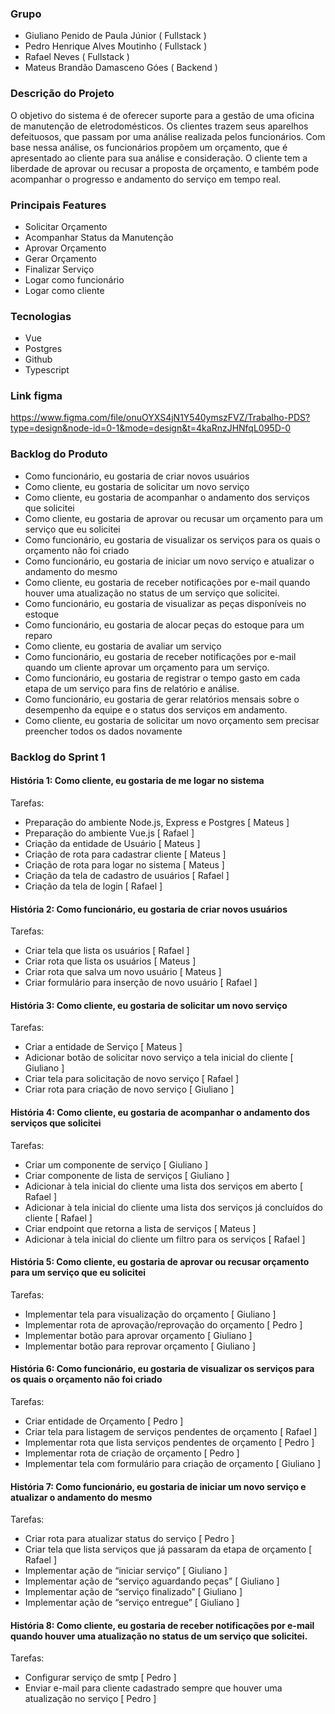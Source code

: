 ### Grupo
- Giuliano Penido de Paula Júnior ( Fullstack )
- Pedro Henrique Alves Moutinho ( Fullstack )
- Rafael Neves ( Fullstack )
- Mateus Brandão Damasceno Góes ( Backend )

### Descrição do Projeto
O objetivo do sistema é de oferecer suporte para a gestão de uma oficina de manutenção de eletrodomésticos. Os clientes trazem seus aparelhos defeituosos, que passam por uma análise realizada pelos funcionários. Com base nessa análise, os funcionários propõem um orçamento, que é apresentado ao cliente para sua análise e consideração. O cliente tem a liberdade de aprovar ou recusar a proposta de orçamento, e também pode acompanhar o progresso e andamento do serviço em tempo real.

### Principais Features
- Solicitar Orçamento
- Acompanhar Status da Manutenção
- Aprovar Orçamento
- Gerar Orçamento
- Finalizar Serviço
- Logar como funcionário
- Logar como cliente

### Tecnologias
- Vue
- Postgres
- Github
- Typescript

### Link figma
https://www.figma.com/file/onuOYXS4jN1Y540ymszFVZ/Trabalho-PDS?type=design&node-id=0-1&mode=design&t=4kaRnzJHNfqL095D-0

### Backlog do Produto
- Como funcionário, eu gostaria de criar novos usuários 
- Como cliente, eu gostaria de solicitar um novo serviço 
- Como cliente, eu gostaria de acompanhar o andamento dos serviços que solicitei
- Como cliente, eu gostaria de aprovar ou recusar um orçamento para um serviço que eu solicitei
- Como funcionário, eu gostaria de visualizar os serviços para os quais o orçamento não foi criado
- Como funcionário, eu gostaria de iniciar um novo serviço e atualizar o andamento do mesmo 
- Como cliente, eu gostaria de receber notificações por e-mail quando houver uma atualização no status de um serviço que solicitei.
- Como funcionário, eu gostaria de visualizar as peças disponíveis no estoque
- Como funcionário, eu gostaria de alocar peças do estoque para um reparo
- Como cliente, eu gostaria de avaliar um serviço
- Como funcionário, eu gostaria de receber notificações por e-mail quando um cliente aprovar um orçamento para um serviço.
- Como funcionário, eu gostaria de registrar o tempo gasto em cada etapa de um serviço para fins de relatório e análise.
- Como funcionário, eu gostaria de gerar relatórios mensais sobre o desempenho da equipe e o status dos serviços em andamento. 
- Como cliente, eu gostaria de solicitar um novo orçamento sem precisar preencher todos os dados novamente

### Backlog do Sprint 1
#### História 1:  Como cliente, eu gostaria de me logar no sistema
Tarefas:

- Preparação do ambiente Node.js, Express e Postgres [ Mateus ]
- Preparação do ambiente Vue.js [ Rafael ]
- Criação da entidade de Usuário [ Mateus ]
- Criação de rota para cadastrar cliente [ Mateus ]
- Criação de rota para logar no sistema [ Mateus ]
- Criação da tela de cadastro de usuários [ Rafael ]
- Criação da tela de login [ Rafael ]

#### História 2: Como funcionário, eu gostaria de criar novos usuários
Tarefas:

- Criar tela que lista os usuários [ Rafael ]
- Criar rota que lista os usuários [ Mateus ]
- Criar rota que salva um novo usuário [ Mateus ]
- Criar formulário para inserção de novo usuário [ Rafael ]


#### História 3: Como cliente, eu gostaria de solicitar um novo serviço
Tarefas:

- Criar a entidade de Serviço [ Mateus ]
- Adicionar botão de solicitar novo serviço a tela inicial do cliente [ Giuliano ]
- Criar tela para solicitação de novo serviço [ Rafael ]
- Criar rota para criação de novo serviço [ Giuliano ]

#### História 4: Como cliente, eu gostaria de acompanhar o andamento dos serviços que solicitei
Tarefas:

- Criar um componente de serviço [ Giuliano ]
- Criar componente de lista de serviços [ Giuliano ]
- Adicionar à tela inicial do cliente uma lista dos serviços em aberto [ Rafael ]
- Adicionar à tela inicial do cliente uma lista dos serviços já concluídos do cliente [ Rafael ]
- Criar endpoint que retorna a lista de serviços [ Mateus ]
- Adicionar à tela inicial do cliente um filtro para os serviços [ Rafael ]


#### História 5: Como cliente, eu gostaria de aprovar ou recusar orçamento para um serviço que eu solicitei
Tarefas:

- Implementar tela para visualização do orçamento [ Giuliano ]
- Implementar rota de aprovação/reprovação do orçamento [ Pedro ]
- Implementar botão para aprovar orçamento [ Giuliano ]
- Implementar botão para reprovar orçamento [ Giuliano ]

#### História 6: Como funcionário, eu gostaria de visualizar os serviços para os quais o orçamento não foi criado
Tarefas:

- Criar entidade de Orçamento [ Pedro ]
- Criar tela para listagem de serviços pendentes de orçamento [ Rafael ]
- Implementar rota que lista serviços pendentes de orçamento [ Pedro ]
- Implementar rota de criação de orçamento [ Pedro ]
- Implementar tela com formulário para criação de orçamento [ Giuliano ]


#### História 7: Como funcionário, eu gostaria de iniciar um novo serviço e atualizar o andamento do mesmo
Tarefas:

- Criar rota para atualizar status do serviço [ Pedro ]
- Criar tela que lista serviços que já passaram da etapa de orçamento [ Rafael ]
- Implementar ação de “iniciar serviço” [ Giuliano ]
- Implementar ação de “serviço aguardando peças” [ Giuliano ]
- Implementar ação de “serviço finalizado” [ Giuliano ]
- Implementar ação de “serviço entregue” [ Giuliano ]


#### História 8: Como cliente, eu gostaria de receber notificações por e-mail quando houver uma atualização no status de um serviço que solicitei.
Tarefas:

- Configurar serviço de smtp [ Pedro ]
- Enviar e-mail para cliente cadastrado sempre que houver uma atualização no serviço [ Pedro ]
 
